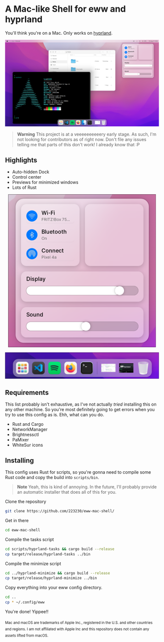 # A Mac-like Shell for eww and hyprland

You'll think you're on a Mac. Only works on [hyprland](https://hyprland.org/).

![Full screenshot of the entire shell](./doc/screenshot-shell.png)

> **Warning**
> This project is at a veeeeeeeeeery early stage. As such, I'm not looking
> for contributors as of right now. Don't file any issues telling me that
> parts of this don't work! I already know that :P

## Highlights

  * Auto-hidden Dock
  * Control center
  * Previews for minimized windows
  * Lots of Rust

<center>
  <img alt="Screenshot of the control center" src="doc/screenshot-control-center.png" height="500">
</center>

![Screenshot of the dock](doc/screenshot-dock.png)

## Requirements

This list probably isn't exhaustive, as I've not actually *tried* installing
this on any other machine. So you're most definitely going to get errors when you
try to use this config as is. Ehh, what can you do.

  * Rust and Cargo
  * NetworkManager
  * Brightnessctl
  * PaMixer
  * WhiteSur icons

## Installing

This config uses Rust for scripts, so you're gonna need to compile some
Rust code and copy the build into `scripts/bin`.

> **Note**
> Yeah, this is kind of annoying. In the future, I'll probably provide an
> automatic installer that does all of this for you.

Clone the repository
```sh
git clone https://github.com/223230/eww-mac-shell/
```

Get in there
```sh
cd eww-mac-shell
```

Compile the tasks script
```sh
cd scripts/hyprland-tasks && cargo build --release
cp target/release/hyprland-tasks ../bin
```

Compile the minimize script
```sh
cd ../hyprland-minimize && cargo build --release
cp target/release/hyprland-minimize ../bin
```

Copy everything into your eww config directory.
```sh
cd ..
cp * ~/.config/eww
```

You're done! Yippee!!

<sub>
  Mac and macOS are trademarks of Apple Inc., registered in the U.S. and
  other countries and regions. I am not affiliated with Apple Inc and this
  repository does not contain any assets lifted from macOS.
</sub>